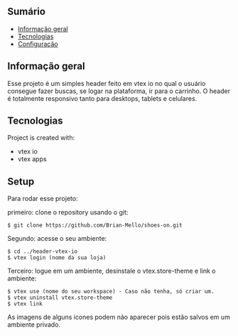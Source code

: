 ## Sumário
* [Informação geral](#Informação-geral)
* [Tecnologias](#Tecnologias)
* [Configuração](#configuração)

## Informação geral
Esse projeto é um simples header feito em vtex io no qual o usuário consegue fazer buscas, se logar na plataforma, ir para o carrinho. O header é totalmente responsivo tanto para desktops, tablets e celulares.

## Tecnologias
Project is created with:
* vtex io
* vtex apps  
	
## Setup
Para rodar esse projeto: 

primeiro: clone o repository usando o git:

```
$ git clone https://github.com/Brian-Mello/shoes-on.git
```

Segundo: acesse o seu ambiente:

```
$ cd ../header-vtex-io
$ vtex login (nome da sua loja)
```

Terceiro: logue em um ambiente, desinstale o vtex.store-theme e link o ambiente:

```
$ vtex use (nome do seu workspace) - Caso não tenha, só criar um.
$ vtex uninstall vtex.store-theme
$ vtex link
```

As imagens de alguns icones podem não aparecer pois estão salvos em um ambiente privado.
